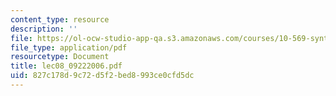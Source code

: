 ```yaml
---
content_type: resource
description: ''
file: https://ol-ocw-studio-app-qa.s3.amazonaws.com/courses/10-569-synthesis-of-polymers-fall-2006/827c178d9c72d5f2bed8993ce0cfd5dc_lec08_09222006.pdf
file_type: application/pdf
resourcetype: Document
title: lec08_09222006.pdf
uid: 827c178d-9c72-d5f2-bed8-993ce0cfd5dc
---
```

